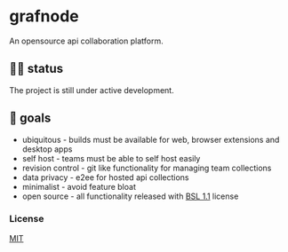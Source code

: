 # grafnode
An opensource api collaboration platform.

## 👨‍💻 status
The project is still under active development.

## 🎯 goals
* ubiquitous - builds must be available for web, browser extensions and desktop apps
* self host - teams must be able to self host easily
* revision control - git like functionality for managing team collections
* data privacy - e2ee for hosted api collections
* minimalist - avoid feature bloat
* open source - all functionality released with [BSL 1.1](LICENSE) license

### License
[MIT](LICENSE)